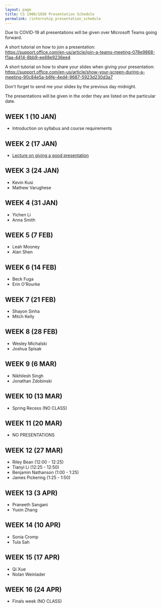 ```yaml
---
layout: page
title: CS 1900/1950 Presentation Schedule
permalink: /internship_presentation_schedule
---
```


Due to COVID-19 all presentations will be given over Microsoft Teams going forward.


A short tutorial on how to join a presentation:  
https://support.office.com/en-us/article/join-a-teams-meeting-078e9868-f1aa-4414-8bb9-ee88e9236ee4

A short tutorial on how to share your slides when giving your presentation:  
https://support.office.com/en-us/article/show-your-screen-during-a-meeting-90c84e5a-b6fe-4ed4-9687-5923d230d3a7

Don't forget to send me your slides by the previous day midnight.

The presentations will be given in the order they are listed on the particular date.

## WEEK 1 (10 JAN)

* Introduction on syllabus and course requirements

## WEEK 2 (17 JAN)

* [Lecture on giving a good presentation]({{site.baseurl}}/lectures/lecture-on-presentations-internship.pdf)

## WEEK 3 (24 JAN)
  
* Kevin Kusi
* Mathew Varughese

## WEEK 4 (31 JAN)

* Yichen Li
* Anna Smith

## WEEK 5 (7 FEB)

* Leah Mooney
* Alan Shen

## WEEK 6 (14 FEB)

* Beck Fuga
* Erin O'Rourke

## WEEK 7 (21 FEB)

* Shayon Sinha
* Mitch Kelly

## WEEK 8 (28 FEB)

* Wesley Michalski
* Joshua Spisak

## WEEK 9 (6 MAR)

* Nikhilesh Singh
* Jonathan Zdobinski

## WEEK 10 (13 MAR)

* Spring Recess (NO CLASS)

## WEEK 11 (20 MAR)

* NO PRESENTATIONS

## WEEK 12 (27 MAR)

* Riley Bean (12:00 - 12:25)  
* Tianyi Li (12:25 - 12:50)
* Benjamin Nathanson (1:00 - 1:25)
* James Pickering (1:25 - 1:50)

## WEEK 13 (3 APR)

* Praneeth Sangani
* Yuxin Zhang

## WEEK 14 (10 APR)

* Sonia Cromp
* Tula Sah

## WEEK 15 (17 APR)

* Qi Xue
* Nolan Weinlader

## WEEK 16 (24 APR)

* Finals week (NO CLASS)
